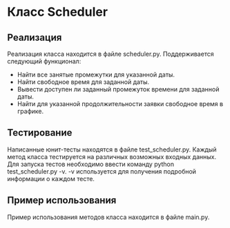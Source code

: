 # Класс Scheduler

## Реализация
Реализация класса находится в файле scheduler.py.
Поддерживается следующий функционал:
- Найти все занятые промежутки для указанной даты.
- Найти свободное время для заданной даты.
- Вывести доступен ли заданный промежуток времени для заданной даты.
- Найти для указанной продолжительности заявки свободное время в графике.

## Тестирование

Написанные юнит-тесты находятся в файле test_scheduler.py.
Каждый метод класса тестируется на различных возможных входных данных.
Для запуска тестов необходимо ввести команду python test_scheduler.py -v. -v используется для получения подробной информации о каждом тесте.


## Пример использования

Пример использования методов класса находится в файле main.py.
